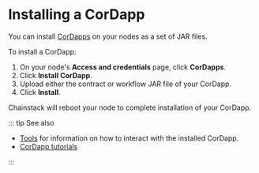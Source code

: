 # Installing a CorDapp

You can install [CorDapps](/blockchains/corda#cordapp) on your nodes as a set of JAR files.

To install a CorDapp:

1. On your node's **Access and credentials** page, click **CorDapps**.
2. Click **Install CorDapp**.
3. Upload either the contract or workflow JAR file of your CorDapp.
4. Click **Install**.

Chainstack will reboot your node to complete installation of your CorDapp.

::: tip See also

* [Tools](/operations/corda/tools) for information on how to interact with the installed CorDapp.
* [CorDapp tutorials](https://docs.corda.net/tutorials-index.html)

:::
